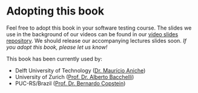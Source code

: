 # Adopting this book

Feel free to adopt this book in your software testing course.
The slides we use in the background of our videos can be found
in our [video slides repository](https://github.com/sttp-book/video-slides).
We should release our accompanying lectures slides soon. _If you adopt
this book, please let us know!_

This book has been currently used by: 
* Delft University of Technology ([Dr. Maurício Aniche](https://www.mauricioaniche.com))
* University of Zurich ([Prof. Dr. Alberto Bacchelli](https://sback.it))
* PUC-RS/Brazil ([Prof. Dr. Bernardo Copstein](https://www.linkedin.com/in/bernardo-copstein-3226095))
